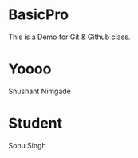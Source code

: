 # BasicPro
This is a Demo for Git &amp; Github class.

# Yoooo
Shushant Nimgade

# Student
Sonu Singh
